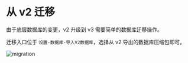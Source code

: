 # 从 v2 迁移

由于底层数据库的变更，v2 升级到 v3 需要简单的数据库迁移操作。

迁移入口位于 `设置-数据库-导入V2数据库`，选择从 v2 导出的数据库压缩包即可。

![migration](https://img.timero.xyz/i/2025/04/02/67ed2abe132e2.webp)
